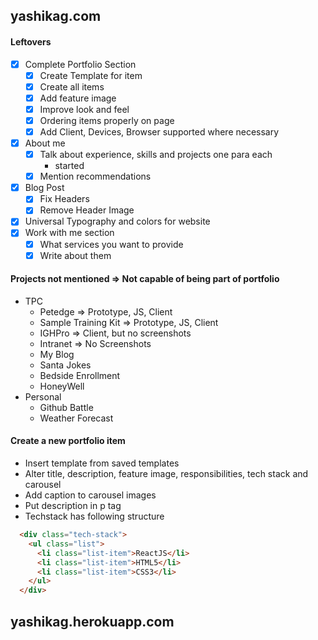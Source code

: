 ## yashikag.com

#### Leftovers
- [x] Complete Portfolio Section
  - [X] Create Template for item
  - [x] Create all items
  - [x] Add feature image
  - [x] Improve look and feel
  - [x] Ordering items properly on page
  - [x] Add Client, Devices, Browser supported where necessary
- [x] About me
  - [x] Talk about experience, skills and projects one para each
    - started
  - [x] Mention recommendations
- [x] Blog Post
  - [x] Fix Headers
  - [x] Remove Header Image
- [x] Universal Typography and colors for website
- [x] Work with me section
  - [x] What services you want to provide
  - [x] Write about them

#### Projects not mentioned => Not capable of being part of portfolio
- TPC
  - Petedge => Prototype, JS, Client
  - Sample Training Kit => Prototype, JS, Client
  - IGHPro => Client, but no screenshots
  - Intranet => No Screenshots
  - My Blog
  - Santa Jokes
  - Bedside Enrollment
  - HoneyWell
- Personal
  - Github Battle
  - Weather Forecast



#### Create a new portfolio item
- Insert template from saved templates
- Alter title, description, feature image, responsibilities, tech stack and carousel
- Add caption to carousel images
- Put description in p tag
- Techstack has following structure
```HTML
  <div class="tech-stack">
    <ul class="list">
      <li class="list-item">ReactJS</li>
      <li class="list-item">HTML5</li>
      <li class="list-item">CSS3</li>
    </ul>
  </div>
```

## yashikag.herokuapp.com
